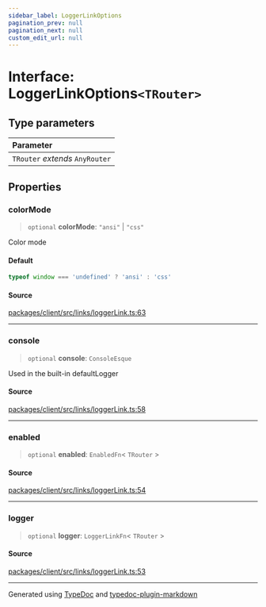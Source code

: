 ```yaml
---
sidebar_label: LoggerLinkOptions
pagination_prev: null
pagination_next: null
custom_edit_url: null
---
```


# Interface: LoggerLinkOptions`<TRouter>`

## Type parameters

| Parameter                       |
| :------------------------------ |
| `TRouter` _extends_ `AnyRouter` |

## Properties

### colorMode

> `optional` **colorMode**: `"ansi"` \| `"css"`

Color mode

#### Default

```ts
typeof window === 'undefined' ? 'ansi' : 'css'
```

#### Source

[packages/client/src/links/loggerLink.ts:63](https://github.com/trpc/trpc/blob/caccce64/packages/client/src/links/loggerLink.ts#L63)

---

### console

> `optional` **console**: `ConsoleEsque`

Used in the built-in defaultLogger

#### Source

[packages/client/src/links/loggerLink.ts:58](https://github.com/trpc/trpc/blob/caccce64/packages/client/src/links/loggerLink.ts#L58)

---

### enabled

> `optional` **enabled**: `EnabledFn`< `TRouter` \>

#### Source

[packages/client/src/links/loggerLink.ts:54](https://github.com/trpc/trpc/blob/caccce64/packages/client/src/links/loggerLink.ts#L54)

---

### logger

> `optional` **logger**: `LoggerLinkFn`< `TRouter` \>

#### Source

[packages/client/src/links/loggerLink.ts:53](https://github.com/trpc/trpc/blob/caccce64/packages/client/src/links/loggerLink.ts#L53)

---

Generated using [TypeDoc](https://typedoc.org/) and [typedoc-plugin-markdown](https://www.npmjs.com/package/typedoc-plugin-markdown)
